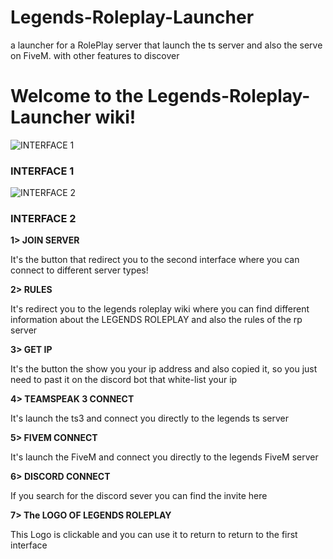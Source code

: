 # Legends-Roleplay-Launcher
a launcher for a RolePlay server that launch the ts server and also the serve on FiveM. with other features to discover

# Welcome to the Legends-Roleplay-Launcher wiki!

![INTERFACE 1](https://i.ibb.co/2dp8qKC/FACE1-TUTO.png)
### INTERFACE 1
![INTERFACE 2](https://i.ibb.co/ggJHVc4/FACE2-TUTO.png)
### INTERFACE 2

**1> JOIN SERVER**

It's the button that redirect you to the second interface where you can connect to different server types!

**2> RULES**

It's redirect you to the legends roleplay wiki where you can find different information about the LEGENDS ROLEPLAY and also the rules of the rp server

**3> GET IP**

It's the button the show you your ip address and also copied it, so you just need to past it on the discord bot that white-list your ip

**4> TEAMSPEAK 3 CONNECT**

It's launch the ts3 and connect you directly to the legends ts server

**5> FIVEM CONNECT**

It's launch the FiveM and connect you directly to the legends FiveM server

**6> DISCORD CONNECT**

If you search for the discord sever you can find the invite here

**7> The LOGO OF LEGENDS ROLEPLAY**

This Logo is clickable and you can use it to return to return to the first interface

